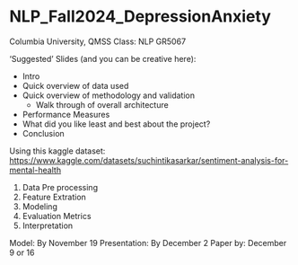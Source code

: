 # NLP_Fall2024_DepressionAnxiety
Columbia University, QMSS Class: NLP 
GR5067

‘Suggested’ Slides (and you can be creative here):
- Intro
- Quick overview of data used
- Quick overview of methodology and validation
    -   Walk through of overall architecture
- Performance Measures
- What did you like least and best about the project?
- Conclusion

Using this kaggle dataset: https://www.kaggle.com/datasets/suchintikasarkar/sentiment-analysis-for-mental-health

1. Data Pre processing 
2. Feature Extration 
3. Modeling 
4. Evaluation Metrics 
5. Interpretation

Model: By November 19
Presentation: By December 2
Paper by: December 9 or 16
